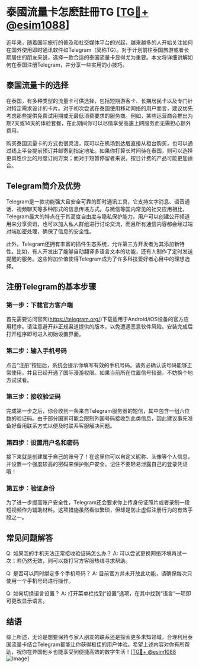 # 泰國流量卡怎麽註冊TG [[TG💪+ @esim1088](https://t.me/s/esim1088)]

近年来，随着国际旅行的普及和社交媒体平台的兴起，越来越多的人开始关注如何在国外使用即时通讯软件如Telegram（简称TG）。对于计划前往泰国旅游或者长期居住的朋友来说，选择一款合适的泰国流量卡显得尤为重要。本文将详细讲解如何在泰国注册Telegram，并分享一些实用的小技巧。

## 泰国流量卡的选择

在泰国，有多种类型的流量卡可供选择，包括短期游客卡、长期居民卡以及专门针对特定需求设计的卡片。对于初次尝试在泰国使用移动网络的用户而言，建议优先考虑那些提供免费试用期或无最低消费要求的服务商。例如，某些运营商会推出为期7天或14天的体验套餐，在此期间你可以尽情享受高速上网服务而无需担心额外费用。

购买泰国流量卡的方式也很灵活，既可以在机场到达层直接从柜台购买，也可以通过线上平台提前预订并邮寄到指定地址。如果你打算长时间待在泰国，则可以选择更具性价比的月度订阅方案；而对于短暂停留者来说，按日计费的产品可能更加适合。

## Telegram简介及优势

Telegram是一款功能强大且安全可靠的即时通讯工具，它支持文字消息、语音通话、视频聊天等多种形式的信息传递方式。与微信等国内常见的社交应用相比，Telegram最大的特点在于其高度自由度与隐私保护能力。用户可以创建公开频道用来分享资讯，也可以加入私人群组进行讨论交流，而且所有通信内容都会经过端对端加密处理，确保了信息的安全性。

此外，Telegram还拥有丰富的插件生态系统，允许第三方开发者为其添加新特性。比如，有人开发出了能够自动翻译多语言文本的功能，还有人制作了定时发送提醒的服务。这些附加价值使得Telegram成为了许多科技爱好者心目中的理想选择。

## 注册Telegram的基本步骤

### 第一步：下载官方客户端

首先需要访问官网(https://telegram.org/)下载适用于Android/iOS设备的官方应用程序。请注意避开非正规渠道提供的版本，以免遭遇恶意软件风险。安装完成后打开程序即可进入初始设置界面。

### 第二步：输入手机号码

点击“注册”按钮后，系统会提示你填写有效的手机号码。请务必确认该号码能够正常使用，并且已经开通了国际漫游权限。如果当前所在位置信号较弱，不妨换个地方试试看。

### 第三步：接收验证码

完成第一步之后，你会收到一条来自Telegram服务器的短信，其中包含一组六位数的验证码。由于部分国家可能会限制外国号码接收到此类信息，因此建议事先准备好备用联系方式以便及时联系客服解决问题。

### 第四步：设置用户名和密码

接下来就是创建属于自己的账号了！在这里你可以自定义昵称、头像等个人信息，并设置一个强度较高的密码来保护账户安全。记住不要轻易泄露自己的登录凭证哦！

### 第五步：验证身份

为了进一步提高账户安全性，Telegram还会要求你上传身份证照片或者录制一段短视频作为辅助材料。这项措施虽然看似繁琐，但却是防止虚假注册行为的有效手段之一。

## 常见问题解答

Q: 如果我的手机无法正常接收验证码怎么办？
A: 可以尝试更换网络环境再试一次；若仍然无效，则可以拨打官方客服热线寻求帮助。

Q: 是否可以同时绑定多个手机号码？
A: 目前官方并未开放此功能，请确保每次只使用一个手机号码进行操作。

Q: 如何切换语言设置？
A: 打开菜单栏找到“设置”选项，在其中找到“语言”一项即可更改显示语言。

## 结语

综上所述，无论是想要保持与家人朋友的联系还是探索更多未知领域，合理利用泰国流量卡结合Telegram都能让你获得极佳的用户体验。希望上述内容对你有所帮助，祝你在异国他乡也能享受到便捷高效的数字生活！[[TG💪+ @esim1088](https://t.me/s/esim1088) ![Image](https://i.postimg.cc/4NQfJmqS/Snipaste-2025-05-13-00-14-12.png)]